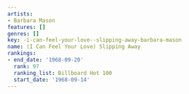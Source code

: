 ```yaml
---
artists:
- Barbara Mason
features: []
genres: []
key: -i-can-feel-your-love--slipping-away-barbara-mason
name: (I Can Feel Your Love) Slipping Away
rankings:
- end_date: '1968-09-20'
  rank: 97
  ranking_list: Billboard Hot 100
  start_date: '1968-09-14'
---
```


